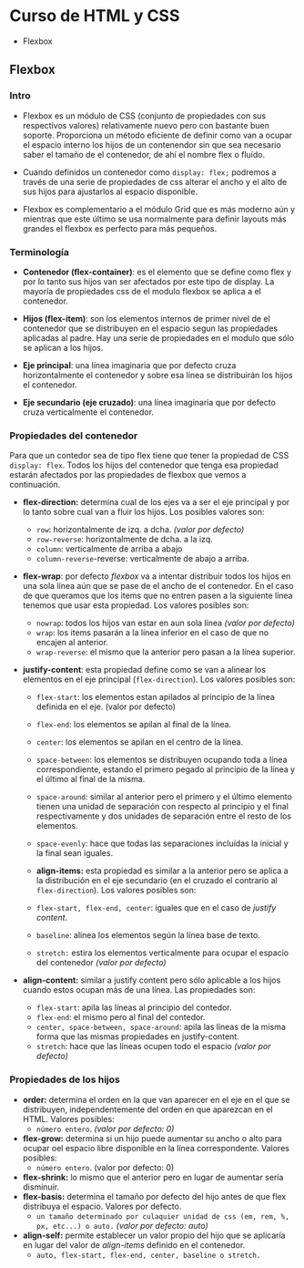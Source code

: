 # Curso de HTML y CSS

- Flexbox

## Flexbox

### Intro

- Flexbox es un módulo de CSS (conjunto de propiedades con sus respectivos valores) relativamente nuevo pero con bastante buen soporte. Proporciona un método eficiente de definir como van a ocupar el espacio interno los hijos de un contenendor sin que sea necesario saber el tamaño de el contenedor, de ahí el nombre flex o fluído.

- Cuando definidos un contenedor como `display: flex;` podremos a través de una serie de propiedades de css alterar el ancho y el alto de sus hijos para ajustarlos al espacio disponible.

- Flexbox es complementario a el módulo Grid que es más moderno aún y mientras que este último se usa normalmente para definir layouts más grandes el flexbox es perfecto para más pequeños.

### Terminología

- **Contenedor (flex-container)**: es el elemento que se define como flex y por lo tanto sus hijos van ser afectados por este tipo de display. La mayoría de propiedades css de el modulo flexbox se aplica a el contenedor.

- **Hijos (flex-item)**: son los elementos internos de primer nivel de el contenedor que se distribuyen en el espacio segun las propiedades aplicadas al padre. Hay una serie de propiedades en el modulo que sólo se aplican a los hijos.

- **Eje principal**: una línea imaginaria que por defecto cruza horizontalmente el contenedor y sobre esa línea se distribuirán los hijos el contenedor.

- **Eje secundario (eje cruzado)**: una línea imaginaria que por defecto cruza verticalmente el contenedor.

### Propiedades del contenedor

Para que un contedor sea de tipo flex tiene que tener la propiedad de CSS `display: flex`. Todos los hijos del contenedor que tenga esa propiedad estarán afectados por las propiedades de flexbox que vemos a continuación.

- **flex-direction:** determina cual de los ejes va a ser el eje principal y por lo tanto sobre cual van a fluir los hijos. Los posibles valores son:
  - `row`: horizontalmente de izq. a dcha. _(valor por defecto)_
  - `row-reverse`: horizontalmente de dcha. a la izq.
  - `column`: verticalmente de arriba a abajo
  - `column-reverse`-reverse: verticalmente de abajo a arriba.

- **flex-wrap**: por defecto *flexbox* va a intentar distribuir todos los hijos en una sola línea aún que se pase de el ancho de el contenedor. En el caso de que queramos que los items que no entren pasen a la siguiente línea tenemos que usar esta propiedad. Los valores posibles son:
  - `nowrap`: todos los hijos van estar en aun sola línea _(valor por defecto)_
  - `wrap`: los items pasarán a la línea inferior en el caso de que no encajen al anterior.
  - `wrap-reverse`: el mismo que la anterior pero pasan a la línea superior.

- **justify-content**: esta propiedad define como se van a alinear los elementos en el eje principal (`flex-direction`). Los valores posibles son:
  - `flex-start`: los elementos estan apilados al principio de la línea definida en el eje. (valor por defecto)
  - `flex-end`: los elementos se apilan al final de la línea.
  - `center`: los elementos se apilan en el centro de la línea.
  - `space-between`: los elementos se distribuyen ocupando toda a línea correspondiente, estando el primero pegado al principio de la línea y el último al final de la misma.
  - `space-around`: similar al anterior pero el primero y el último elemento tienen una unidad de separación con respecto al principio y el final respectivamente y dos unidades de separación entre el resto de los elementos.
  - `space-evenly`: hace que todas las separaciones incluídas la inicial y la final sean iguales.

  - **align-items:** esta propiedad es similar a la anterior pero se aplica a la distribución en el eje secundario (en el cruzado el contrario al `flex-direction`). Los valores posibles son:
  - `flex-start, flex-end, center`: iguales que en el caso de _justify content_.
  - `baseline`: alinea los elementos según la línea base de texto.
  - `stretch:` estira los elementos verticalmente para ocupar el espacio del contenedor _(valor por defecto)_

- **align-content:** similar a justify content pero sólo aplicable a los hijos cuando estos ocupan más de una línea. Las propiedades son:
  - `flex-start`: apila las líneas al principio del contedor.
  - `flex-end`: el mismo pero al final del contedor.
  - `center, space-between, space-around`: apila las líneas de la misma forma que las mismas propiedades en justify-content.
  - `stretch`: hace que las líneas ocupen todo el espacio _(valor por defecto)_

### Propiedades de los hijos

- **order:** determina el orden en la que van aparecer en el eje en el que se distribuyen, independentemente del orden en que aparezcan en el HTML. Valores posibles:
  - `número entero`. _(valor por defecto: 0)_
- **flex-grow:** determina si un hijo puede aumentar su ancho o alto para ocupar oel espacio libre disponible en la línea correspondente. Valores posibles:
  - `número entero`. (valor por defecto: 0)
- **flex-shrink:** lo mismo que el anterior pero en lugar de aumentar sería disminuír.
- **flex-basis:** determina el tamaño por defecto del hijo antes de que flex distribuya el espacio. Valores por defecto.
  - `un tamaño determinado por culaquier unidad de css (em, rem, %, px, etc...) o auto.` _(valor por defecto: auto)_
- **align-self:** permite establecer un valor propio del hijo que se aplicaría en lugar del valor de *align-items* definido en el contenedor.
  - `auto, flex-start, flex-end, center, baseline o stretch.`
